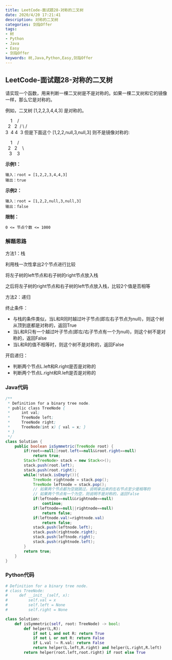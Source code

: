 ```yaml
---
title: LeetCode-面试题28-对称的二叉树
date: 2020/4/20 17:21:41
description: 对称的二叉树
categories: 剑指Offer
tags: 
- 树
- Python
- Java
- Easy
- 剑指Offer
keywords: 树,Java,Python,Easy,剑指Offer
---
```


## LeetCode-面试题28-对称的二叉树

请实现一个函数，用来判断一棵二叉树是不是对称的。如果一棵二叉树和它的镜像一样，那么它是对称的。

例如，二叉树 [1,2,2,3,4,4,3] 是对称的。

    1
   / \
  2   2
 / \ / \
3  4 4  3
但是下面这个 [1,2,2,null,3,null,3] 则不是镜像对称的:

    1
   / \
  2   2
   \   \
   3    3

 <!--more-->

**示例1：**

```
输入：root = [1,2,2,3,4,4,3]
输出：true
```

**示例2：**

```
输入：root = [1,2,2,null,3,null,3]
输出：false
```

**限制：**

`0 <= 节点个数 <= 1000`

### 解题思路

方法1：栈

利用栈一次性拿出2个节点进行比较

将左子树的left节点和右子树的right节点放入栈

之后将左子树的right节点和右子树的left节点放入栈，比较2个值是否相等

方法2：递归

终止条件：

- 与栈的条件类似，当L和R同时越过叶子节点(即左右子节点为null)，则这个树从顶到底都是对称的，返回True
- 当L和R只有一个越过叶子节点(即左/右子节点有一个为null)，则这个树不是对称的，返回False
- 当L和R的值不相等时，则这个树不是对称的，返回False

开启递归：

- 判断两个节点L.left和R.right是否是对称的
- 判断两个节点L.right和R.left是否是对称的

### Java代码

```java
/**
 * Definition for a binary tree node.
 * public class TreeNode {
 *     int val;
 *     TreeNode left;
 *     TreeNode right;
 *     TreeNode(int x) { val = x; }
 * }
 */
class Solution {
    public boolean isSymmetric(TreeNode root) {
        if(root==null||root.left==null&&root.right==null)
            return true;
        Stack<TreeNode> stack = new Stack<>();
        stack.push(root.left);
        stack.push(root.right);
        while(!stack.isEmpty()){
            TreeNode rightnode = stack.pop();
            TreeNode leftnode = stack.pop();
            // 如果两个节点都为空就跳过，说明拿出来的左右节点至少是相等的
            // 如果两个节点有一个为空，则说明不是对称的，返回false
            if(leftnode==null&&rightnode==null)
                continue;
            if(leftnode==null||rightnode==null)
                return false;
            if(leftnode.val!=rightnode.val)
                return false;
            stack.push(leftnode.left);
            stack.push(rightnode.right);
            stack.push(leftnode.right);
            stack.push(rightnode.left);
        }
        return true;
    }
}
```

### Python代码

```python
# Definition for a binary tree node.
# class TreeNode:
#     def __init__(self, x):
#         self.val = x
#         self.left = None
#         self.right = None

class Solution:
    def isSymmetric(self, root: TreeNode) -> bool:
        def helper(L,R):
            if not L and not R: return True
            if not L or not R: return False
            if L.val != R.val: return False
            return helper(L.left,R.right) and helper(L.right,R.left)
        return helper(root.left,root.right) if root else True
```

